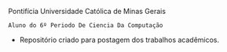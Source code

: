 Pontifícia Universidade Católica de Minas Gerais

    Aluno do 6º Periodo De Ciencia Da Computação

+ Repositório criado para postagem dos trabalhos acadêmicos.
